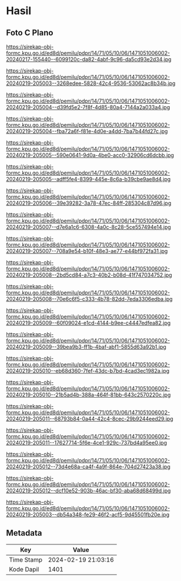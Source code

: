 # Hasil

## Foto C Plano

https://sirekap-obj-formc.kpu.go.id/ed8d/pemilu/pdpr/14/71/05/10/06/1471051006002-20240217-155440--6099120c-da82-4abf-9c96-da5cd93e2d34.jpg

https://sirekap-obj-formc.kpu.go.id/ed8d/pemilu/pdpr/14/71/05/10/06/1471051006002-20240219-205003--3268edee-5828-42c4-9536-53062ac8b34b.jpg

https://sirekap-obj-formc.kpu.go.id/ed8d/pemilu/pdpr/14/71/05/10/06/1471051006002-20240219-205004--d39fd5e2-7f8f-4d85-80a4-7144a2a033a4.jpg

https://sirekap-obj-formc.kpu.go.id/ed8d/pemilu/pdpr/14/71/05/10/06/1471051006002-20240219-205004--fba72a6f-f81e-4d0e-a4dd-7ba7b44fd27c.jpg

https://sirekap-obj-formc.kpu.go.id/ed8d/pemilu/pdpr/14/71/05/10/06/1471051006002-20240219-205005--590e0641-9d0a-4be0-acc0-32906cd6dcbb.jpg

https://sirekap-obj-formc.kpu.go.id/ed8d/pemilu/pdpr/14/71/05/10/06/1471051006002-20240219-205005--adff5fe4-8399-445e-8c6a-b39cbe9ae8d4.jpg

https://sirekap-obj-formc.kpu.go.id/ed8d/pemilu/pdpr/14/71/05/10/06/1471051006002-20240219-205006--39e39282-3a78-47ec-84ff-285304c87d96.jpg

https://sirekap-obj-formc.kpu.go.id/ed8d/pemilu/pdpr/14/71/05/10/06/1471051006002-20240219-205007--d7e6a1c6-6308-4a0c-8c28-5ce557494e14.jpg

https://sirekap-obj-formc.kpu.go.id/ed8d/pemilu/pdpr/14/71/05/10/06/1471051006002-20240219-205007--708a9e54-b10f-48e3-ae77-e44bf972fa31.jpg

https://sirekap-obj-formc.kpu.go.id/ed8d/pemilu/pdpr/14/71/05/10/06/1471051006002-20240219-205008--2bd5cd84-a7c3-40b2-b08d-41f747034752.jpg

https://sirekap-obj-formc.kpu.go.id/ed8d/pemilu/pdpr/14/71/05/10/06/1471051006002-20240219-205008--70e6c6f5-c333-4b78-82dd-7eda3306edba.jpg

https://sirekap-obj-formc.kpu.go.id/ed8d/pemilu/pdpr/14/71/05/10/06/1471051006002-20240219-205009--60f09024-e1cd-4144-b9ee-c4447edfea82.jpg

https://sirekap-obj-formc.kpu.go.id/ed8d/pemilu/pdpr/14/71/05/10/06/1471051006002-20240219-205009--39bea9b3-ff1b-4baf-abf1-5855d63a92b1.jpg

https://sirekap-obj-formc.kpu.go.id/ed8d/pemilu/pdpr/14/71/05/10/06/1471051006002-20240219-205010--eb68d360-7fef-43dc-b7bd-4cad3ec1982a.jpg

https://sirekap-obj-formc.kpu.go.id/ed8d/pemilu/pdpr/14/71/05/10/06/1471051006002-20240219-205010--21b5ad4b-388a-464f-81bb-643c2570220c.jpg

https://sirekap-obj-formc.kpu.go.id/ed8d/pemilu/pdpr/14/71/05/10/06/1471051006002-20240219-205011--68793b84-0a44-42c4-8cec-29b9244eed29.jpg

https://sirekap-obj-formc.kpu.go.id/ed8d/pemilu/pdpr/14/71/05/10/06/1471051006002-20240219-205011--17627714-5f6e-4ce1-929c-737bd4a95ee0.jpg

https://sirekap-obj-formc.kpu.go.id/ed8d/pemilu/pdpr/14/71/05/10/06/1471051006002-20240219-205012--73d4e68a-ca4f-4a9f-864e-704d27423a38.jpg

https://sirekap-obj-formc.kpu.go.id/ed8d/pemilu/pdpr/14/71/05/10/06/1471051006002-20240219-205012--dcf10e52-903b-46ac-bf30-aba68d68499d.jpg

https://sirekap-obj-formc.kpu.go.id/ed8d/pemilu/pdpr/14/71/05/10/06/1471051006002-20240219-205003--db54a348-fe29-46f2-acf5-9d45501fb20e.jpg


## Metadata

| Key        | Value               |
| ---------- | ------------------- |
| Time Stamp | 2024-02-19 21:03:16 |
| Kode Dapil | 1401                |



